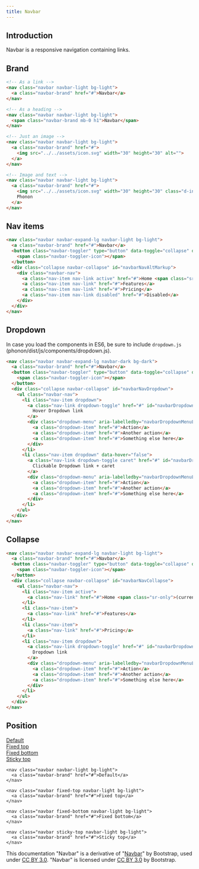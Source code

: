 ```yaml
---
title: Navbar
---
```


## Introduction

Navbar is a responsive navigation containing links.

## Brand

```html
<!-- As a link -->
<nav class="navbar navbar-light bg-light">
  <a class="navbar-brand" href="#">Navbar</a>
</nav>

<!-- As a heading -->
<nav class="navbar navbar-light bg-light">
  <span class="navbar-brand mb-0 h1">Navbar</span>
</nav>
```

```html
<!-- Just an image -->
<nav class="navbar navbar-light bg-light">
  <a class="navbar-brand" href="#">
    <img src="../../assets/icon.svg" width="30" height="30" alt="">
  </a>
</nav>
```

```html
<!-- Image and text -->
<nav class="navbar navbar-light bg-light">
  <a class="navbar-brand" href="#">
    <img src="../../assets/icon.svg" width="30" height="30" class="d-inline-block align-top" alt="">
    Phonon
  </a>
</nav>
```

## Nav items

```html
<nav class="navbar navbar-expand-lg navbar-light bg-light">
  <a class="navbar-brand" href="#">Navbar</a>
  <button class="navbar-toggler" type="button" data-toggle="collapse" data-target="#navbarNavAltMarkup" aria-controls="navbarNavAltMarkup" aria-expanded="false" aria-label="Toggle navigation">
    <span class="navbar-toggler-icon"></span>
  </button>
  <div class="collapse navbar-collapse" id="navbarNavAltMarkup">
    <div class="navbar-nav">
      <a class="nav-item nav-link active" href="#">Home <span class="sr-only">(current)</span></a>
      <a class="nav-item nav-link" href="#">Features</a>
      <a class="nav-item nav-link" href="#">Pricing</a>
      <a class="nav-item nav-link disabled" href="#">Disabled</a>
    </div>
  </div>
</nav>
```

## Dropdown

In case you load the components in ES6, be sure to include `dropdown.js` (phonon/dist/js/components/dropdown.js).

```html
<nav class="navbar navbar-expand-lg navbar-dark bg-dark">
  <a class="navbar-brand" href="#">Navbar</a>
  <button class="navbar-toggler" type="button" data-toggle="collapse" data-target="#navbarNavDropdown" aria-controls="navbarNavDropdown" aria-expanded="false" aria-label="Toggle navigation">
    <span class="navbar-toggler-icon"></span>
  </button>
  <div class="collapse navbar-collapse" id="navbarNavDropdown">
    <ul class="navbar-nav">
      <li class="nav-item dropdown">
        <a class="nav-link dropdown-toggle" href="#" id="navbarDropdownMenuLink" role="button" data-toggle="dropdown" aria-haspopup="true" aria-expanded="false">
          Hover Dropdown link
        </a>
        <div class="dropdown-menu" aria-labelledby="navbarDropdownMenuLink">
          <a class="dropdown-item" href="#">Action</a>
          <a class="dropdown-item" href="#">Another action</a>
          <a class="dropdown-item" href="#">Something else here</a>
        </div>
      </li>
      <li class="nav-item dropdown" data-hover="false">
        <a class="nav-link dropdown-toggle caret" href="#" id="navbarDropdownMenuLink2" role="button" data-toggle="dropdown" aria-haspopup="true" aria-expanded="false">
          Clickable Dropdown link + caret
        </a>
        <div class="dropdown-menu" aria-labelledby="navbarDropdownMenuLink2">
          <a class="dropdown-item" href="#">Action</a>
          <a class="dropdown-item" href="#">Another action</a>
          <a class="dropdown-item" href="#">Something else here</a>
        </div>
      </li>
    </ul>
  </div>
</nav>
```

<script>
function prevent(event) {
  event.preventDefault();
}

var dropdowns = document.querySelectorAll('.page .navbar .dropdown-toggle');
dropdowns.forEach(function (dropdown) {
  dropdown.addEventListener('click', prevent);
});
</script>

## Collapse

```html
<nav class="navbar navbar-expand-lg navbar-light bg-light">
  <a class="navbar-brand" href="#">Navbar</a>
  <button class="navbar-toggler" type="button" data-toggle="collapse" data-target="#navbarNavCollapse" aria-controls="navbarNavCollapse" aria-expanded="false" aria-label="Toggle navigation">
    <span class="navbar-toggler-icon"></span>
  </button>
  <div class="collapse navbar-collapse" id="navbarNavCollapse">
    <ul class="navbar-nav">
      <li class="nav-item active">
        <a class="nav-link" href="#">Home <span class="sr-only">(current)</span></a>
      </li>
      <li class="nav-item">
        <a class="nav-link" href="#">Features</a>
      </li>
      <li class="nav-item">
        <a class="nav-link" href="#">Pricing</a>
      </li>
      <li class="nav-item dropdown">
        <a class="nav-link dropdown-toggle" href="#" id="navbarDropdownMenuLink" role="button" data-toggle="dropdown" aria-haspopup="true" aria-expanded="false">
          Dropdown link
        </a>
        <div class="dropdown-menu" aria-labelledby="navbarDropdownMenuLink">
          <a class="dropdown-item" href="#">Action</a>
          <a class="dropdown-item" href="#">Another action</a>
          <a class="dropdown-item" href="#">Something else here</a>
        </div>
      </li>
    </ul>
  </div>
</nav>
```

## Position

<nav class="navbar navbar-light bg-light">
  <a class="navbar-brand" href="#">Default</a>
</nav>

<nav class="navbar fixed-top navbar-light bg-light" style="position:relative">
  <a class="navbar-brand" href="#">Fixed top</a>
</nav>

<nav class="navbar fixed-bottom navbar-light bg-light" style="position:relative">
  <a class="navbar-brand" href="#">Fixed bottom</a>
</nav>

<nav class="navbar sticky-top navbar-light bg-light" style="position:relative">
  <a class="navbar-brand" href="#">Sticky top</a>
</nav>

```html!
<nav class="navbar navbar-light bg-light">
  <a class="navbar-brand" href="#">Default</a>
</nav>

<nav class="navbar fixed-top navbar-light bg-light">
  <a class="navbar-brand" href="#">Fixed top</a>
</nav>

<nav class="navbar fixed-bottom navbar-light bg-light">
  <a class="navbar-brand" href="#">Fixed bottom</a>
</nav>

<nav class="navbar sticky-top navbar-light bg-light">
  <a class="navbar-brand" href="#">Sticky top</a>
</nav>
```

<div class="alert alert-secondary" role="alert">

This documentation "Navbar" is a derivative of "[Navbar](http://getbootstrap.com/docs/4.1/components/navbar/)"
by Bootstrap, used under [CC BY 3.0](https://creativecommons.org/licenses/by/3.0/).
"Navbar" is licensed under [CC BY 3.0](https://creativecommons.org/licenses/by/3.0/) by Bootstrap.
</div>
